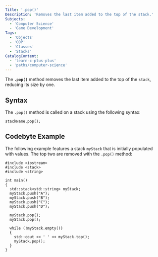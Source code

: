 ```yaml
---
Title: '.pop()'
Description: 'Removes the last item added to the top of the stack.'
Subjects:
  - 'Computer Science'
  - 'Game Development'
Tags:
  - 'Objects'
  - 'OOP'
  - 'Classes'
  - 'Stacks'
CatalogContent:
  - 'learn-c-plus-plus'
  - 'paths/computer-science'
---
```


The **`.pop()`** method removes the last item added to the top of the `stack`, reducing its size by one.

## Syntax

The `.pop()` method is called on a stack using the following syntax:

```pseudo
stackName.pop();
```

## Codebyte Example

The following example features a stack `myStack` that is initially populated with values. The top two are removed with the `.pop()` method:

```codebyte/cpp
#include <iostream>
#include <stack>
#include <string>

int main()
{
  std::stack<std::string> myStack;
  myStack.push("A");
  myStack.push("B");
  myStack.push("C");
  myStack.push("D");

  myStack.pop();
  myStack.pop();

  while (!myStack.empty())
  {
    std::cout << ' ' << myStack.top();
    myStack.pop();
  }
}
```
